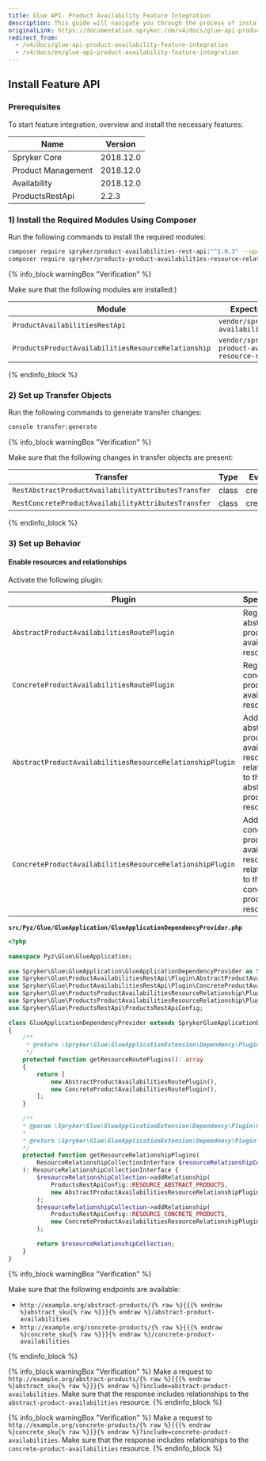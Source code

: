 ```yaml
---
title: Glue API- Product Availability Feature Integration
description: This guide will navigate you through the process of installing and configuring the Product Availability feature in Spryker OS.
originalLink: https://documentation.spryker.com/v4/docs/glue-api-product-availability-feature-integration
redirect_from:
  - /v4/docs/glue-api-product-availability-feature-integration
  - /v4/docs/en/glue-api-product-availability-feature-integration
---
```


## Install Feature API
### Prerequisites
To start feature integration, overview and install the necessary features:

| Name | Version |
| --- | --- |
| Spryker Core | 2018.12.0 |
|  Product Management| 2018.12.0 |
| Availability | 2018.12.0 |
| ProductsRestApi  | 2.2.3 |
### 1) Install the Required Modules Using Composer

Run the following commands to install the required modules:

```bash
composer require spryker/product-availabilities-rest-api:"^1.0.3" --update-with-dependencies
composer require spryker/products-product-availabilities-resource-relationship:"^1.0.0" --update-with-dependencies
```

{% info_block warningBox "Verification" %}

Make sure that the following modules are installed:)

| Module | Expected directory |
| --- | --- |
| `ProductAvailabilitiesRestApi` | `vendor/spryker/product-availabilities-rest-api` |
| `ProductsProductAvailabilitiesResourceRelationship` | `vendor/spryker/products-product-availabilities-resource-relationship` |

{% endinfo_block %}

### 2) Set up Transfer Objects
Run the following commands to generate transfer changes:

```bash
console transfer:generate
```

{% info_block warningBox "Verification" %}

Make sure that the following changes in transfer objects are present:

|Transfer  | Type | Event | Path |
| --- | --- | --- | --- |
| `RestAbstractProductAvailabilityAttributesTransfer` | class | created | `src/Generated/Shared/Transfer/RestAbstractProductAvailabilityAttributesTransfer` |
| `RestConcreteProductAvailabilityAttributesTransfer` | class | created | `src/Generated/Shared/Transfer/RestConcreteProductAvailabilityAttributesTransfer` |

{% endinfo_block %}

### 3) Set up Behavior
#### Enable resources and relationships
Activate the following plugin:

| Plugin | Specification | Prerequisites | Namespace |
| --- | --- | --- | --- |
| `AbstractProductAvailabilitiesRoutePlugin` | Registers the abstract product availabilities resource. | None | `Spryker\Glue\ProductAvailabilitiesRestApi\Plugin` |
| `ConcreteProductAvailabilitiesRoutePlugin` | Registers the concrete product availabilities resource. | None | `Spryker\Glue\ProductAvailabilitiesRestApi\Plugin` |
| `AbstractProductAvailabilitiesResourceRelationshipPlugin` | Adds the abstract product availability resource as a relationship to the abstract product resource. | None | `Spryker\Glue\ProductsProductAvailabilitiesResourceRelationship\Plugin` |
| `ConcreteProductAvailabilitiesResourceRelationshipPlugin` | Adds the concrete product availability resource as a relationship to the concrete product resource. | None | `Spryker\Glue\ProductsProductAvailabilitiesResourceRelationship\Plugin` |

**`src/Pyz/Glue/GlueApplication/GlueApplicationDependencyProvider.php`**
```php
<?php
 
namespace Pyz\Glue\GlueApplication;
 
use Spryker\Glue\GlueApplication\GlueApplicationDependencyProvider as SprykerGlueApplicationDependencyProvider;
use Spryker\Glue\ProductAvailabilitiesRestApi\Plugin\AbstractProductAvailabilitiesRoutePlugin;
use Spryker\Glue\ProductAvailabilitiesRestApi\Plugin\ConcreteProductAvailabilitiesRoutePlugin;
use Spryker\Glue\ProductsProductAvailabilitiesResourceRelationship\Plugin\AbstractProductAvailabilitiesResourceRelationshipPlugin;
use Spryker\Glue\ProductsProductAvailabilitiesResourceRelationship\Plugin\ConcreteProductAvailabilitiesResourceRelationshipPlugin;
use Spryker\Glue\ProductsRestApi\ProductsRestApiConfig;
 
class GlueApplicationDependencyProvider extends SprykerGlueApplicationDependencyProvider
{
    /**
     * @return \Spryker\Glue\GlueApplicationExtension\Dependency\Plugin\ResourceRoutePluginInterface[]
     */
    protected function getResourceRoutePlugins(): array
    {
        return [
            new AbstractProductAvailabilitiesRoutePlugin(),
            new ConcreteProductAvailabilitiesRoutePlugin(),
        ];
    }
 
    /**
    * @param \Spryker\Glue\GlueApplicationExtension\Dependency\Plugin\ResourceRelationshipCollectionInterface $resourceRelationshipCollection
    *
    * @return \Spryker\Glue\GlueApplicationExtension\Dependency\Plugin\ResourceRelationshipCollectionInterface
    */
    protected function getResourceRelationshipPlugins(
        ResourceRelationshipCollectionInterface $resourceRelationshipCollection
    ): ResourceRelationshipCollectionInterface {
        $resourceRelationshipCollection->addRelationship(
            ProductsRestApiConfig::RESOURCE_ABSTRACT_PRODUCTS,
            new AbstractProductAvailabilitiesResourceRelationshipPlugin()
        );
        $resourceRelationshipCollection->addRelationship(
            ProductsRestApiConfig::RESOURCE_CONCRETE_PRODUCTS,
            new ConcreteProductAvailabilitiesResourceRelationshipPlugin()
        );
 
        return $resourceRelationshipCollection;
    }
}
```

{% info_block warningBox "Verification" %}

Make sure that the following endpoints are available:

* `http://example.org/abstract-products/{% raw %}{{{% endraw %}abstract_sku{% raw %}}}{% endraw %}/abstract-product-availabilities`
* `http://example.org/concrete-products/{% raw %}{{{% endraw %}concrete_sku{% raw %}}}{% endraw %}/concrete-product-availabilities`

{% endinfo_block %}

{% info_block warningBox "Verification" %}
Make a request to `http://example.org/abstract-products/{% raw %}{{{% endraw %}abstract_sku{% raw %}}}{% endraw %}?include=abstract-product-availabilities`. Make sure that the response includes relationships to the `abstract-product-availabilities` resource.
{% endinfo_block %}

{% info_block warningBox "Verification" %}
Make a request to `http://example.org/concrete-products/{% raw %}{{{% endraw %}concrete_sku{% raw %}}}{% endraw %}?include=concrete-product-availabilities`. Make sure that the response includes relationships to the `concrete-product-availabilities` resource.
{% endinfo_block %}

